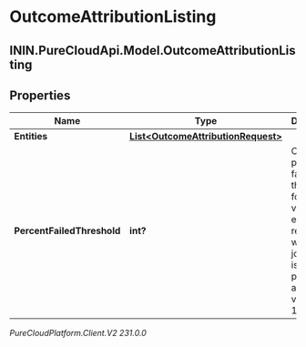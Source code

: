 # OutcomeAttributionListing

## ININ.PureCloudApi.Model.OutcomeAttributionListing

## Properties

|Name | Type | Description | Notes|
|------------ | ------------- | ------------- | -------------|
| **Entities** | [**List&lt;OutcomeAttributionRequest&gt;**](OutcomeAttributionRequest) |  | |
| **PercentFailedThreshold** | **int?** | Optional percent failed threshold for validation errors; if reached will halt the job. Default is 5 percent, allowed values 0 to 100. | [optional] |



_PureCloudPlatform.Client.V2 231.0.0_
